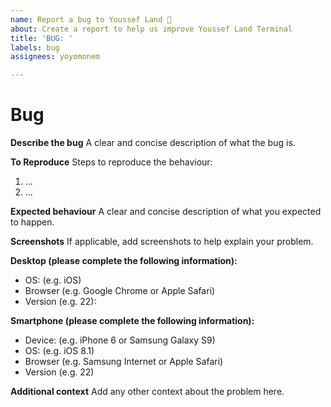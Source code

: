 ```yaml
---
name: Report a bug to Youssef Land 🐛
about: Create a report to help us improve Youssef Land Terminal
title: 'BUG: '
labels: bug
assignees: yoyomonem

---
```


# Bug

__Describe the bug__
A clear and concise description of what the bug is.

__To Reproduce__
Steps to reproduce the behaviour:
1. ...
2. ...

__Expected behaviour__
A clear and concise description of what you expected to happen.

__Screenshots__
If applicable, add screenshots to help explain your problem.

__Desktop (please complete the following information):__
 * OS: (e.g. iOS)
 * Browser (e.g. Google Chrome or Apple Safari)
 * Version (e.g. 22):

__Smartphone (please complete the following information):__
 * Device: (e.g. iPhone 6 or Samsung Galaxy S9)
 * OS: (e.g. iOS 8.1)
 * Browser (e.g. Samsung Internet or Apple Safari)
 * Version (e.g. 22)

__Additional context__
Add any other context about the problem here.
